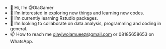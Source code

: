 - 👋 Hi, I’m @OlaGamer
- 👀 I’m interested in exploring new things and learning new codes.
- 🌱 I’m currently learning Rstudio packages. 
- 💞️ I’m looking to collaborate on data analysis, programming and coding in general. 
- 📫 How to reach me olayiwolamueez@gmail.com or 08185658653 on WhatsApp. 

<!---
OlaGamer/OlaGamer is a ✨ special ✨ repository because its `README.md` (this file) appears on your GitHub profile.
You can click the Preview link to take a look at your changes.
--->
